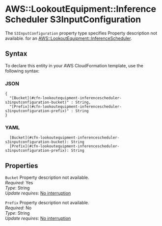 # AWS::LookoutEquipment::InferenceScheduler S3InputConfiguration<a name="aws-properties-lookoutequipment-inferencescheduler-s3inputconfiguration"></a>

<a name="aws-properties-lookoutequipment-inferencescheduler-s3inputconfiguration-description"></a>The `S3InputConfiguration` property type specifies Property description not available\. for an [AWS::LookoutEquipment::InferenceScheduler](aws-resource-lookoutequipment-inferencescheduler.md)\.

## Syntax<a name="aws-properties-lookoutequipment-inferencescheduler-s3inputconfiguration-syntax"></a>

To declare this entity in your AWS CloudFormation template, use the following syntax:

### JSON<a name="aws-properties-lookoutequipment-inferencescheduler-s3inputconfiguration-syntax.json"></a>

```
{
  "[Bucket](#cfn-lookoutequipment-inferencescheduler-s3inputconfiguration-bucket)" : String,
  "[Prefix](#cfn-lookoutequipment-inferencescheduler-s3inputconfiguration-prefix)" : String
}
```

### YAML<a name="aws-properties-lookoutequipment-inferencescheduler-s3inputconfiguration-syntax.yaml"></a>

```
  [Bucket](#cfn-lookoutequipment-inferencescheduler-s3inputconfiguration-bucket): String
  [Prefix](#cfn-lookoutequipment-inferencescheduler-s3inputconfiguration-prefix): String
```

## Properties<a name="aws-properties-lookoutequipment-inferencescheduler-s3inputconfiguration-properties"></a>

`Bucket` <a name="cfn-lookoutequipment-inferencescheduler-s3inputconfiguration-bucket"></a>
Property description not available\.  
_Required_: Yes  
_Type_: String  
_Update requires_: [No interruption](https://docs.aws.amazon.com/AWSCloudFormation/latest/UserGuide/using-cfn-updating-stacks-update-behaviors.html#update-no-interrupt)

`Prefix` <a name="cfn-lookoutequipment-inferencescheduler-s3inputconfiguration-prefix"></a>
Property description not available\.  
_Required_: No  
_Type_: String  
_Update requires_: [No interruption](https://docs.aws.amazon.com/AWSCloudFormation/latest/UserGuide/using-cfn-updating-stacks-update-behaviors.html#update-no-interrupt)

